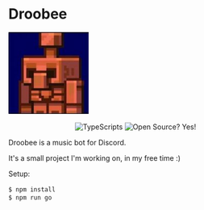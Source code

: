 # Droobee
![Droobee](copperGolumMC.png)

<p align="center">
    <img alt="TypeScripts" src="https://img.shields.io/badge/-TypeScript-2965f1?style=flat&logo=Typescript&logoColor=white"/>
    <img alt="Open Source? Yes!" src="https://badgen.net/badge/Open%20Source%20%3F/Yes%21/blue?icon=github"/>
</p>

Droobee is a music bot for Discord.

It's a small project I'm working on, in my free time :)

Setup:
```
$ npm install
$ npm run go
```
